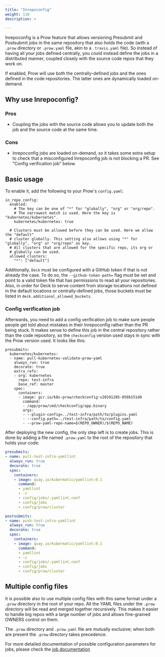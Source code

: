 ```yaml
---
title: "Inrepoconfig"
weight: 110
description: >
  
---
```


Inrepoconfig is a Prow feature that allows versioning Presubmit and Postsubmit
jobs in the same repository that also holds the code (with a `.prow` directory
or `.prow.yaml` file, akin to a `.travis.yaml` file). So instead of having all
your jobs defined centrally, you could instead define the jobs in a distributed
manner, coupled closely with the source code repos that they work on.

If enabled, Prow will use both the centrally-defined jobs and the ones defined
in the code repositories. The latter ones are dynamically loaded on-demand.

## Why use Inrepoconfig?

### Pros

- Coupling the jobs with the source code allows you to update both the job and
  the source code at the same time.

### Cons

- Inrepoconfig jobs are loaded on-demand, so it takes some extra setup to check
  that a misconfigured Inrepoconfig job is not blocking a PR. See "Config
  verification job" below.

## Basic usage

To enable it, add the following to your Prow's `config.yaml`:

```
in_repo_config:
  enabled:
    # The key can be one of "*" for "globally", "org" or "org/repo".
    # The narrowest match is used. Here the key is "kubernetes/kubernetes".
    kubernetes/kubernetes: true

  # Clusters must be allowed before they can be used. Here we allow the "default"
  # cluster globally. This setting also allows using "*" for "globally", "org" or "org/repo" as key.
  # All clusters that are allowed for the specific repo, its org or
  # globally can be used.
  allowed_clusters:
    "*": ["default"]
```

Additionally, `Deck` must be configured with a GitHub token if that is not already the case. To do
so, the `--github-token-path=` flag must be set and point to a valid token file that has permissions
to read all your repositories. Also, in order for Deck to serve content from storage locations not
defined in the default locations or centrally-defined jobs, those buckets must be listed
in `deck.additional_allowed_buckets`.

### Config verification job

Afterwards, you need to add a config verification job to make sure people people get told about
mistakes in their Inrepoconfig rather than the PR being stuck. It makes sense to define this
job in the central repository rather than the code repository, so the `checkconfig` version used
stays in sync with the Prow version used. It looks like this:

```
presubmits:
  kubernetes/kubernetes:
  - name: pull-kubernetes-validate-prow-yaml
    always_run: true
    decorate: true
    extra_refs:
    - org: kubernetes
      repo: test-infra
      base_ref: master
    spec:
      containers:
      - image: gcr.io/k8s-prow/checkconfig:v20191205-050b151d0
        command:
        - /app/prow/cmd/checkconfig/app.binary
        args:
        - --plugin-config=../test-infra/path/to/plugins.yaml
        - --config-path=../test-infra/path/to/config.yaml
        - --prow-yaml-repo-name=$(REPO_OWNER)/$(REPO_NAME)
```

After deploying the new config, the only step left is to create jobs. This is done by adding a file
named `.prow.yaml` to the root of the repository that holds your code:

```yaml
presubmits:
- name: pull-test-infra-yamllint
  always_run: true
  decorate: true
  spec:
    containers:
    - image: quay.io/kubermatic/yamllint:0.1
      command:
      - yamllint
      - -c
      - config/jobs/.yamllint.conf
      - config/jobs
      - config/prow/cluster

postsubmits:
- name: push-test-infra-yamllint
  always_run: true
  decorate: true
  spec:
    containers:
    - image: quay.io/kubermatic/yamllint:0.1
      command:
      - yamllint
      - -c
      - config/jobs/.yamllint.conf
      - config/jobs
      - config/prow/cluster
```

## Multiple config files

It is possible also to use multiple config files with this same format under a `.prow`
directory in the root of your repo. All the YAML files under the `.prow` directory will
be read and merged together recursively. This makes it easier to handle big repos with
a large number of jobs and allows fine-grained OWNERS control on them.

The `.prow` directory and `.prow.yaml` file are mutually exclusive; when both are present the `.prow` directory takes precedence.

For more detailed documentation of possible configuration parameters for jobs, please check the [job documentation](/docs/jobs/)
